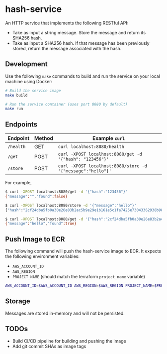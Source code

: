 # hash-service

An HTTP service that implements the following RESTful API:
- Take as input a string message. Store the message and return its SHA256 hash.
- Take as input a SHA256 hash. If that message has been previously stored, return the message associated with the hash.

## Development
Use the following `make` commands to build and run the service on your local machine using Docker:

```bash
# Build the service image
make build
```

```bash
# Run the service container (uses port 8080 by default)
make run
```

## Endpoints
Endpoint | Method | Example `curl`
--- | --- | ---
`/health` | GET | `curl localhost:8080/health`
`/get` | POST | `curl -XPOST localhost:8080/get -d '{"hash": "123456"}'`
`/store` | POST | `curl -XPOST localhost:8080/store -d '{"message":"hello"}'`

For example,
```bash
$ curl -XPOST localhost:8080/get -d '{"hash":"123456"}'
{"message":"","found":false}

$ curl -XPOST localhost:8080/store -d '{"message":"hello"}'
{"hash":"2cf24dba5fb0a30e26e83b2ac5b9e29e1b161e5c1fa7425e73043362938b9824"}

$ curl -XPOST localhost:8080/get -d '{"hash":"2cf24dba5fb0a30e26e83b2ac5b9e29e1b161e5c1fa7425e73043362938b9824"}'
{"message":"hello","found":true}
```

## Push Image to ECR
The following command will push the hash-service image to ECR. It expects the following environment variables:
- `AWS_ACCOUNT_ID`
- `AWS_REGION`
- `PROJECT_NAME` (should match the terraform `project_name` variable)

```bash
AWS_ACCOUNT_ID=$AWS_ACCOUNT_ID AWS_REGION=$AWS_REGION PROJECT_NAME=$PROJECT_NAME make push
```

## Storage
Messages are stored in-memory and will not be persisted.

## TODOs
- Build CI/CD pipeline for building and pushing the image
- Add git commit SHAs as image tags
